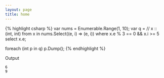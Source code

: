 ```yaml
---
layout: page
title: home
---
```


{% highlight csharp %}
var nums = Enumerable.Range(1, 10);
var q =
  // x :: (int, int)
  from x in nums.Select((e, i) => (e, i))
  where x.e % 3 == 0 && x.i >= 5
  select x.e;

foreach (int p in q)
  p.Dump();
{% endhighlight %}

Output

```
6
9
```
